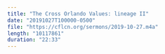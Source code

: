 ```yaml
---
title: "The Cross Orlando Values: lineage II"
date: "20191027T100000-0500"
file: "https://cflcn.org/sermons/2019-10-27.m4a"
length: "10117861"
duration: "22:33"
---
```

